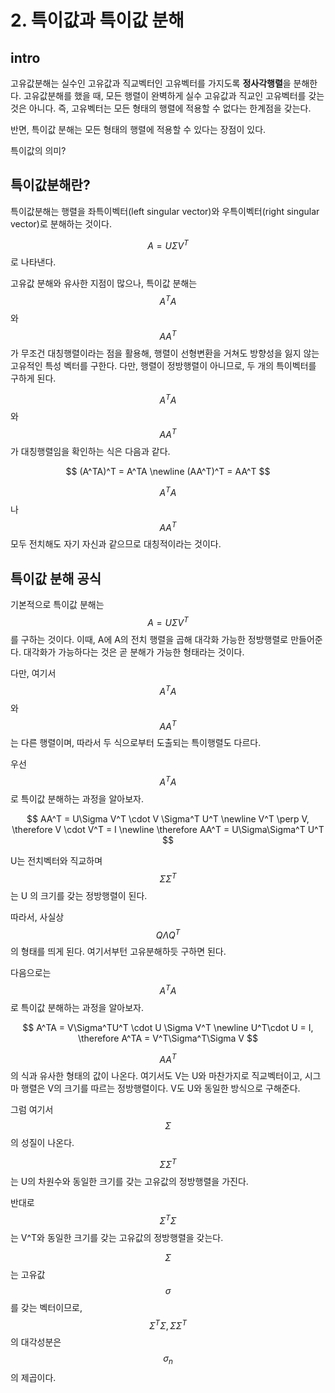 # 2. 특이값과 특이값 분해

## intro 

고유값분해는 실수인 고유값과 직교벡터인 고유벡터를 가지도록 **정사각행렬**을 분해한다. 고유값분해를 했을 때, 모든 행렬이 완벽하게 실수 고유값과 직교인 고유벡터를 갖는 것은 아니다. 즉, 고유벡터는 모든 형태의 행렬에 적용할 수 없다는 한계점을 갖는다.

반면, 특이값 분해는 모든 형태의 행렬에 적용할 수 있다는 장점이 있다.

특이값의 의미?



## 특이값분해란?

특이값분해는 행렬을 좌특이벡터(left singular vector)와 우특이벡터(right singular vector)로 분해하는 것이다.

$$A = U\Sigma V^T$$ 로 나타낸다.



고유값 분해와 유사한 지점이 많으나, 특이값 분해는 $$A^TA$$ 와 $$AA^T$$가 무조건 대칭행렬이라는 점을 활용해, 행렬이 선형변환을 거쳐도 방향성을 잃지 않는 고유적인 특성 벡터를 구한다. 다만, 행렬이 정방행렬이 아니므로, 두 개의 특이벡터를 구하게 된다. 

$$A^TA$$와 $$AA^T$$가 대칭행렬임을 확인하는 식은 다음과 같다.

$$
(A^TA)^T = A^TA
\newline
(AA^T)^T = AA^T
$$

$$A^TA$$ 나 $$AA^T$$ 모두 전치해도 자기 자신과 같으므로 대칭적이라는 것이다.

## 특이값 분해 공식

기본적으로 특이값 분해는 $$A = U \Sigma V^T$$ 를 구하는 것이다.  이때, A에 A의 전치 행렬을 곱해 대각화 가능한 정방행렬로 만들어준다. 대각화가 가능하다는 것은 곧 분해가 가능한 형태라는 것이다.

다만, 여기서 $$A^TA$$ 와 $$AA^T$$는 다른 행렬이며, 따라서 두 식으로부터 도출되는 특이행렬도 다르다.

우선 $$A^TA$$로 특이값 분해하는 과정을 알아보자.

$$
AA^T = U\Sigma V^T \cdot V \Sigma^T U^T
\newline
V^T \perp V, \therefore V \cdot V^T = I
\newline
\therefore AA^T = U\Sigma\Sigma^T U^T
$$

U는 전치벡터와 직교하며 $$\Sigma\Sigma^T$$는 U 의 크기를 갖는 정방행렬이 된다. 

따라서, 사실상 $$Q\Lambda Q^T$$의 형태를 띄게 된다. 여기서부턴 고유분해하듯 구하면 된다.

다음으로는 $$A^TA$$로 특이값 분해하는 과정을 알아보자.

$$
A^TA = V\Sigma^TU^T \cdot U \Sigma V^T
\newline
U^T\cdot U = I, \therefore A^TA = V^T\Sigma^T\Sigma V
$$ 

$$AA^T$$의 식과 유사한 형태의 값이 나온다. 여기서도 V는 U와 마찬가지로 직교벡터이고, 시그마 행렬은 V의 크기를 따르는 정방행렬이다.
V도 U와 동일한 방식으로 구해준다.

그럼 여기서 $$\Sigma$$의 성질이 나온다.

$$\Sigma \Sigma^T$$는 U의 차원수와 동일한 크기를 갖는 고유값의 정방행렬을 가진다.

반대로 $$\Sigma^T\Sigma$$는 V^T와 동일한 크기를 갖는 고유값의 정방행렬을 갖는다.

$$\Sigma$$는 고유값 $$\sigma$$를 갖는 벡터이므로, $$\Sigma^T\Sigma, \Sigma\Sigma^T$$의 대각성분은 $$\sigma_n$$의 제곱이다.


